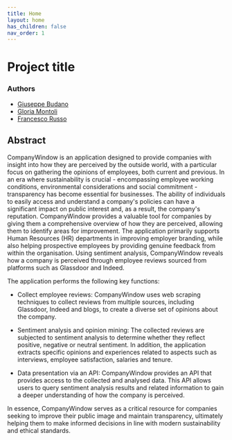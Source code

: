 ```yaml
---
title: Home
layout: home
has_children: false
nav_order: 1
---
```


# Project title

### Authors
- [Giuseppe Budano](mailto:giuseppe.budano@studio.unibo.it)
- [Gloria Montoli](mailto:gloria.montoli@studio.unibo.it)
- [Francesco Russo](mailto:francesco.russo60@studio.unibo.it)

## Abstract

CompanyWindow is an application designed to provide companies with insight into how they are perceived by the outside world, with a particular focus on gathering the opinions of employees, both current and previous. In an era where sustainability is crucial - encompassing employee working conditions, environmental considerations and social commitment - transparency has become essential for businesses. The ability of individuals to easily access and understand a company's policies can have a significant impact on public interest and, as a result, the company's reputation.
CompanyWindow provides a valuable tool for companies by giving them a comprehensive overview of how they are perceived, allowing them to identify areas for improvement. The application primarily supports Human Resources (HR) departments in improving employer branding, while also helping prospective employees by providing genuine feedback from within the organisation. Using sentiment analysis, CompanyWindow reveals how a company is perceived through employee reviews sourced from platforms such as Glassdoor and Indeed.

The application performs the following key functions: 

- Collect employee reviews: CompanyWindow uses web scraping techniques to collect reviews from multiple sources, including Glassdoor, Indeed and blogs, to create a diverse set of opinions about the company. 

- Sentiment analysis and opinion mining: The collected reviews are subjected to sentiment analysis to determine whether they reflect positive, negative or neutral sentiment. In addition, the application extracts specific opinions and experiences related to aspects such as interviews, employee satisfaction, salaries and tenure. 

- Data presentation via an API: CompanyWindow provides an API that provides access to the collected and analysed data. This API allows users to query sentiment analysis results and related information to gain a deeper understanding of how the company is perceived. 

In essence, CompanyWindow serves as a critical resource for companies seeking to improve their public image and maintain transparency, ultimately helping them to make informed decisions in line with modern sustainability and ethical standards. 

 